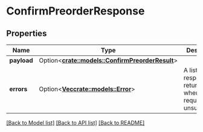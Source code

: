 # ConfirmPreorderResponse

## Properties

Name | Type | Description | Notes
------------ | ------------- | ------------- | -------------
**payload** | Option<[**crate::models::ConfirmPreorderResult**](ConfirmPreorderResult.md)> |  | [optional]
**errors** | Option<[**Vec<crate::models::Error>**](Error.md)> | A list of error responses returned when a request is unsuccessful. | [optional]

[[Back to Model list]](../README.md#documentation-for-models) [[Back to API list]](../README.md#documentation-for-api-endpoints) [[Back to README]](../README.md)


